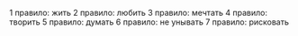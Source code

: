 1 правило: жить
2 правило: любить
3 правило: мечтать
4 правило: творить
5 правило: думать
6 правило: не унывать
7 правило: рисковать
